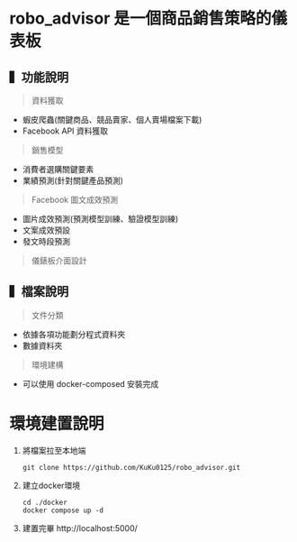 # robo_advisor 是一個商品銷售策略的儀表板
## ▍功能說明
> 資料獲取
* 蝦皮爬蟲(關鍵商品、競品賣家、個人賣場檔案下載)
* Facebook API 資料獲取
> 銷售模型
* 消費者選購關鍵要素
* 業績預測(針對關鍵產品預測)
> Facebook 圖文成效預測
* 圖片成效預測(預測模型訓練、驗證模型訓練)
* 文案成效預設
* 發文時段預測
> 儀錶板介面設計

## ▍檔案說明
> 文件分類<br>
* 依據各項功能劃分程式資料夾
* 數據資料夾
> 環境建構<br>
* 可以使用 docker-composed 安裝完成

# 環境建置說明
1. 將檔案拉至本地端
    ```
    git clone https://github.com/KuKu0125/robo_advisor.git
    ```
2. 建立docker環境
    ```
    cd ./docker
    docker compose up -d
    ```
3. 建置完畢 http://localhost:5000/

